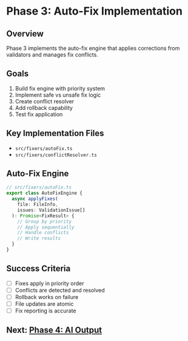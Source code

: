 # Phase 3: Auto-Fix Implementation

## Overview

Phase 3 implements the auto-fix engine that applies corrections from validators and manages fix conflicts.

## Goals

1. Build fix engine with priority system
2. Implement safe vs unsafe fix logic
3. Create conflict resolver
4. Add rollback capability
5. Test fix application

## Key Implementation Files

- `src/fixers/autoFix.ts`
- `src/fixers/conflictResolver.ts`

## Auto-Fix Engine

```typescript
// src/fixers/autoFix.ts
export class AutoFixEngine {
  async applyFixes(
    file: FileInfo,
    issues: ValidationIssue[]
  ): Promise<FixResult> {
    // Group by priority
    // Apply sequentially
    // Handle conflicts
    // Write results
  }
}
```

## Success Criteria

- [ ] Fixes apply in priority order
- [ ] Conflicts are detected and resolved
- [ ] Rollback works on failure
- [ ] File updates are atomic
- [ ] Fix reporting is accurate

## Next: [Phase 4: AI Output](./phase-4-ai-output.md)